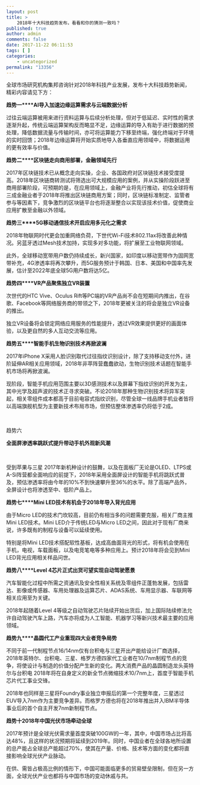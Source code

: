 ```yaml
---
layout: post
title: >
    2018年十大科技趋势发布，看看和你的猜测一致吗？
published: true
author: admin
comments: false
date: 2017-11-22 06:11:53
tags: [ ]
categories:
    - uncategorized
permalink: "13356"
---
```

全球市场研究机构集邦咨询针对2018年科技产业发展，发布十大科技趋势新闻，精彩内容请见下方：

**趋势一****AI导入加速边缘运算需求与云端数据分析**

过往云端运算被用来进行资料运算与后续分析处理，但对于低延迟、实时性的需求逐渐升起，传统云端运算架构反而略显不足，边缘运算的导入有助于进行数据的预处理，降低数据流量与传输时间，亦可将运算能力下移至终端，强化终端对于环境的实时回馈；2018年边缘运算将开始实质地导入各垂直应用领域中，将数据运用的更有效率与价值。

**趋势二****区块链走向商用部署，金融领域先行**

2017年区块链技术已从概念走向实操，企业、各国政府对区块链技术接受度提高。2018年区块链商转测试将筛选出可大规模应用的案例，并从实操阶段跃进至商用部署阶段，可预期的是，在应用领域上，金融产业将先行推动，初估全球将有三成金融业者于2018年将推出区块链商用方案；同时，区块链标准制定、监管者参与等因素下，竞争激烈的区块链平台也将逐渐整合以实现该技术价值，促使商业应用扩散至金融以外领域。

**趋势三****5G移动通信技术开启应用多元化之需求**

2018年物联网时代更会加重网络负荷，下世代Wi-Fi技术802.11ax将改善此种情况。另蓝牙透过Mesh技术加持，实现多对多功能，将扩展至工业物联网领域。

此外，全球移动宽带用户数仍持续成长，新兴国家，如印度以移动宽带作为固网宽带补充，4G渗透率将再次攀升，而5G服务预计于韩国、日本、美国和中国率先发展，估计至2022年底全球5G用户数将达5亿。

**趋势四****VR产品聚焦独立VR装置**

次世代的HTC Vive、Oculus Rift等PC端的VR产品尚不会在短期间内推出，在谷歌、Facebook等网络服务商的带领之下，2018年更被关注的将会是独立VR设备的推出。

独立VR设备将会锁定网络应用服务的性能提升，透过VR效果提供更好的画面体验，以及更自然的多人互动交流等应用。

**趋势五****智能手机生物识别技术再掀波澜**

2017年iPhone X采用人脸识别取代过往指纹识别设计，除了支持移动支付外，进阶延伸AR相关应用领域，2018年非苹阵营蠢蠢欲动，生物识别技术话题在智能手机市场将再掀波澜。

现阶段，智能手机应用范围主要以3D感测技术以及屏幕下指纹识别的开发为主，其中光学及超声波的技术正寻求突破。不论2018年那种生物识别技术将异军突起，相关零组件成本都高于目前电容式指纹识别，尽管全球一线品牌手机业者皆将以高端旗舰机型为主要新技术布局市场，但预估整体渗透率仍将低于2成。

&nbsp;


  
    
      
        
      
    
  



  趋势六


**全面屏渗透率跳跃式提升带动手机外观新风潮**

&nbsp;

受到苹果与三星 2017年新机种设计的鼓舞，以及在面板厂无论是OLED、LTPS或A-Si阵营都全面响应的前提下，2018年采用全面屏设计的智能手机将跳跃式普及，预估渗透率将由今年的10%不到快速攀升至36%的水平。除了高端产品外，全屏设计也将渗透至中、低阶产品上。

**趋势七****Mini LED技术有机会于2018年导入背光应用**

由于Micro LED的技术门坎较高，目前仍有相当多的问题需要克服，相关厂商主推Mini LED技术。Mini LED介于传统LED与Micro LED之间，因此对于现有厂商来说，许多既有的制程与设备可以延续使用。

特别是将Mini LED技术搭配软性基板，达成高曲面背光的形式，将有机会使用在手机，电视，车载面板，以及电竞笔电等多种应用上。预计2018年将会见到Mini LED背光应用相关样品问世。

**趋势八****Level 4芯片正式出货可望实现自动驾驶愿景**

汽车智能化过程中所需之资通讯及安全性相关系统及零组件正蓬勃发展，包括雷达、影像或传感器、车用处理器及运算芯片、ADAS系统、车用显示器、车联网等相关应用至为关键。

2018年起随着Level 4等级之自动驾驶芯片陆续开始出货后，加上国际陆续修法允许自动驾驶汽车上路，汽车亦将成为人工智能、机器学习等新兴技术最主要的应用领域。

**趋势九****晶圆代工产业重现四大业者竞争局势**

不同于前一代制程节点16/14nm仅有台积电与三星开出产能给设计厂商选择，2018年英特尔、台积电、三星、格罗方德四家代工业者在10/7nm制程节点的竞争，将使设计与制造的价值分配产生新的变化。两大消费产品的晶圆制造龙头英特尔与台积电 2018年将在自身定义的新全节点微缩技术10/7nm上，首度于智能手机芯片代工事业交锋。

2018年也同样是三星将Foundry事业独立申报后的第一个完整年度，三星透过EUV导入7nm作为主要竞争差异。而格罗方德也将在2018年推出并入IBM半导体事业后的首个自主开发7nm新制程节点。

**趋势十****201****8年中国光伏市场牵动全球**

2017年预计是全球光伏需求量首度突破100GW的一年，其中，中国市场占比将高达48%，且这样的状况预期将延续到2019年。同时，中国业者在全球各地所设置的总产能占全球总产能超过70%，使其在产量、价格、技术等方面的变化都将直接影响全球光伏产业脉动。

在供、需皆占极高比例的情形下，中国可能面临更多的贸易壁垒限制，但在另一方面，全球光伏产业也都将与中国市场的变动休戚与共。